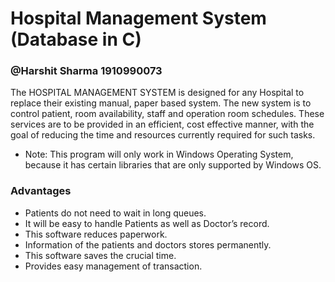 # Hospital Management System (Database in C)
### @Harshit Sharma 1910990073
The HOSPITAL MANAGEMENT SYSTEM is designed for any Hospital to replace their existing manual, paper based system. The new system is to control patient, room availability, staff and operation room schedules. These services are to be provided in an efficient, cost effective manner, with the goal of reducing the time and resources currently required for such tasks.

* Note: This program will only work in Windows Operating System, because it has certain libraries that are only supported by Windows OS.
 
### Advantages
- Patients do not need to wait in long queues.
- It will be easy to handle Patients as well as Doctor’s record.
- This software reduces paperwork.
- Information of the patients and doctors stores permanently.
- This software saves the crucial time.
- Provides easy management of transaction.
